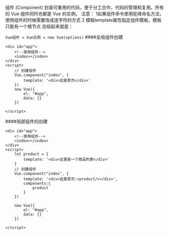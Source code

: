 组件 (Component) 封装可重用的代码，便于分工合作，代码的管理和复用。所有的 Vue 组件同时也都是 Vue 的实例。
注意：
1如果组件命令使用驼峰命名方法，使用组件的时候需要改成连字符的方式
2 模板template属性指定组件模板，模板只能有一个根节点
总结起来就是：

`Vue组件 = Vue实例 = new Vue(options)`
####全局组件创建
```
<div id="app">
    <!--使用组件-->
    <index></index>
</div>
<script>
    // 创建组件
    Vue.component("index", {
        template: '<div>这是首页</div>'
    })
    new Vue({
        el: "#app",
        data: {}
    })

</script>
```
####局部组件的创建
```
<div id="app">
    <!--使用组件-->
    <index></index>
</div>
<script>
    let product = {
        template: '<div>这里是一个商品列表</div>'
    }
    // 创建组件
    Vue.component("index", {
        template: '<div>这是首页:<product/></div>',
        components:{
            product
        }
    })

    new Vue({
        el: "#app",
        data: {}
    })

</script>
```

